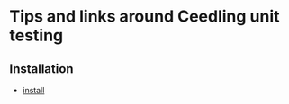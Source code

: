 # Tips and links around Ceedling unit testing

## Installation
* [install ](https://github.com/msys2/MSYS2-packages/issues/2343)
